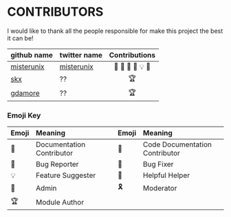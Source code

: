# CONTRIBUTORS

I would like to thank all the people responsible for make this project the best it can be!

| github name | twitter name | Contributions |
| :---------- | :----------- | :-----------: |
| [misterunix](https://github.com/misterunix) | [misterunix](https://twitter.com/misterunix) | :pencil: :scroll: :scorpion: :wrench: :bulb: :1st_place_medal: |
| [skx](https://github.com/skx) | ?? | :trophy: |
| [gdamore](https://github.com/gdamore) | ?? | :trophy: |


### Emoji Key

| Emoji | Meaning |  | Emoji | Meaning |  
| :---- | :------ |:-| :---- | :------ |
| :pencil: | Documentation Contributor |  | :scroll: | Code Documentation Contributor | 
| :scorpion: | Bug Reporter |  | :wrench: | Bug Fixer |  
| :bulb: | Feature Suggester |  | :tada: | Helpful Helper | 
| :1st_place_medal: | Admin |  | :reminder_ribbon: | Moderator | 
| :trophy: | Module Author |  |       |          |
